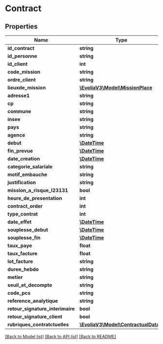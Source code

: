 # Contract

## Properties
Name | Type | Description | Notes
------------ | ------------- | ------------- | -------------
**id_contract** | **string** |  | [optional] 
**id_personne** | **string** |  | [optional] 
**id_client** | **int** |  | [optional] 
**code_mission** | **string** |  | [optional] 
**ordre_client** | **string** |  | [optional] 
**lieuxde_mission** | [**\EvoliaV3\Model\MissionPlace**](MissionPlace.md) |  | [optional] 
**adresse1** | **string** |  | [optional] 
**cp** | **string** |  | [optional] 
**commune** | **string** |  | [optional] 
**insee** | **string** |  | [optional] 
**pays** | **string** |  | [optional] 
**agence** | **string** |  | [optional] 
**debut** | [**\DateTime**](\DateTime.md) |  | [optional] 
**fin_prevue** | [**\DateTime**](\DateTime.md) |  | [optional] 
**date_creation** | [**\DateTime**](\DateTime.md) |  | [optional] 
**categorie_salariale** | **string** |  | [optional] 
**motif_embauche** | **string** |  | [optional] 
**justification** | **string** |  | [optional] 
**mission_a_risque_l23131** | **bool** |  | [optional] 
**heure_de_presentation** | **int** |  | [optional] 
**contract_order** | **int** |  | [optional] 
**type_contrat** | **int** |  | [optional] 
**date_effet** | [**\DateTime**](\DateTime.md) |  | [optional] 
**souplesse_debut** | [**\DateTime**](\DateTime.md) |  | [optional] 
**souplesse_fin** | [**\DateTime**](\DateTime.md) |  | [optional] 
**taux_paye** | **float** |  | [optional] 
**taux_facture** | **float** |  | [optional] 
**lot_facture** | **string** |  | [optional] 
**duree_hebdo** | **string** |  | [optional] 
**metier** | **string** |  | [optional] 
**seuil_et_decompte** | **string** |  | [optional] 
**code_pcs** | **string** |  | [optional] 
**reference_analytique** | **string** |  | [optional] 
**retour_signature_interimaire** | **bool** |  | [optional] 
**retour_signature_client** | **bool** |  | [optional] 
**rubriques_contratctuelles** | [**\EvoliaV3\Model\ContractualData[]**](ContractualData.md) |  | [optional] 

[[Back to Model list]](../../README.md#documentation-for-models) [[Back to API list]](../../README.md#documentation-for-api-endpoints) [[Back to README]](../../README.md)

